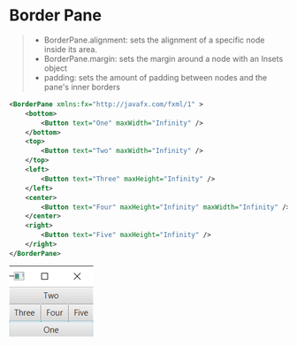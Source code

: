 # Border Pane

> - BorderPane.alignment: sets the alignment of a specific node inside its area.
> - BorderPane.margin: sets the margin around a node with an Insets object
> - padding: sets the amount of padding between nodes and the pane's inner borders

```xml
<BorderPane xmlns:fx="http://javafx.com/fxml/1" >
    <bottom>        
        <Button text="One" maxWidth="Infinity" />
    </bottom>
    <top>
        <Button text="Two" maxWidth="Infinity" />
    </top>
    <left>
        <Button text="Three" maxHeight="Infinity" />
    </left>
    <center>
        <Button text="Four" maxHeight="Infinity" maxWidth="Infinity" />
    </center>
    <right>
        <Button text="Five" maxHeight="Infinity" />
    </right>
</BorderPane>
```
![4-1](images/4-1.png)